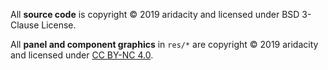 All **source code** is copyright © 2019 aridacity and licensed under BSD 3-Clause License.

All **panel and component graphics** in `res/*` are copyright © 2019 aridacity and licensed under [CC BY-NC 4.0](https://creativecommons.org/licenses/by-nc/4.0/).
